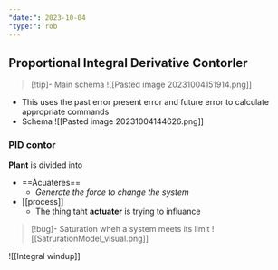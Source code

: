 ```yaml
---
"date:": 2023-10-04
"type:": rob
---
```

## Proportional Integral Derivative Contorler 

>[!tip]- Main schema 
>![[Pasted image 20231004151914.png]]

- This uses the past error present error and future error to calculate appropriate commands 
- Schema 
	![[Pasted image 20231004144626.png]]


### PID contor 

**Plant** is divided into 
- ==Acuateres==
	- *Generate the force to change the system*
- [[process]] 
	- The thing taht **actuater** is trying to influance 

>[!bug]- Saturation 
>wheh a system meets its limit
>![[SatrurationModel_visual.png]]


![[Integral windup]] 